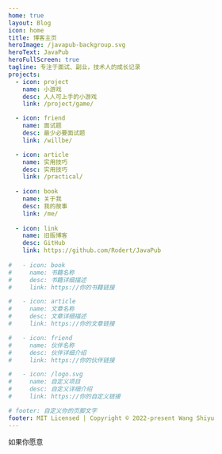 ```yaml
---
home: true
layout: Blog
icon: home
title: 博客主页
heroImage: /javapub-backgroup.svg
heroText: JavaPub
heroFullScreen: true
tagline: 专注于面试、副业，技术人的成长记录
projects:
  - icon: project
    name: 小游戏
    desc: 人人可上手的小游戏
    link: /project/game/

  - icon: friend
    name: 面试题
    desc: 最少必要面试题
    link: /willbe/

  - icon: article
    name: 实用技巧
    desc: 实用技巧
    link: /practical/
	 
  - icon: book
    name: 关于我
    desc: 我的故事
    link: /me/
	 
  - icon: link
    name: 旧版博客
    desc: GitHub
    link: https://github.com/Rodert/JavaPub
	 
#   - icon: book
#     name: 书籍名称
#     desc: 书籍详细描述
#     link: https://你的书籍链接

#   - icon: article
#     name: 文章名称
#     desc: 文章详细描述
#     link: https://你的文章链接

#   - icon: friend
#     name: 伙伴名称
#     desc: 伙伴详细介绍
#     link: https://你的伙伴链接

#   - icon: /logo.svg
#     name: 自定义项目
#     desc: 自定义详细介绍
#     link: https://你的自定义链接

# footer: 自定义你的页脚文字
footer: MIT Licensed | Copyright © 2022-present Wang Shiyu
---
```


如果你愿意
